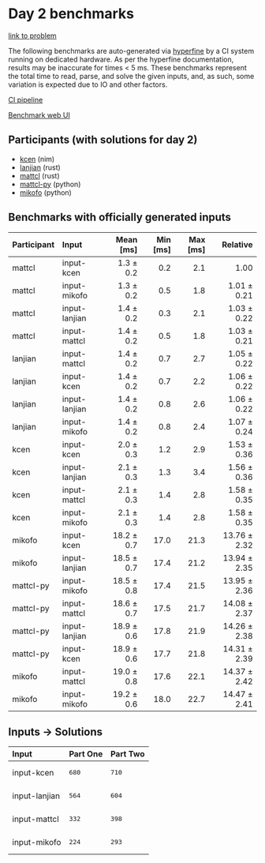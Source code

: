 # Day 2 benchmarks

[link to problem](https://adventofcode.com/2024/day/2)

The following benchmarks are auto-generated via
[hyperfine](https://github.com/sharkdp/hyperfine) by a CI system running on
dedicated hardware. As per the hyperfine documentation, results may be
inaccurate for times < 5 ms. These benchmarks represent the total time to read,
parse, and solve the given inputs, and, as such, some variation is expected due
to IO and other factors.

[CI pipeline](http://ci.papercode.net:8080/teams/main/pipelines/aoc2024)

[Benchmark web UI](https://aoc.ancalagon.black)


## Participants (with solutions for day 2)

- [kcen](https://github.com/kcen/aoc2024) (nim)
- [lanjian](https://github.com/lanjian/aoc-2024) (rust)
- [mattcl](https://github.com/mattcl/aoc2024) (rust)
- [mattcl-py](https://github.com/mattcl/aoc2024-py) (python)
- [mikofo](https://github.com/mikofo/aoc2024) (python)


## Benchmarks with officially generated inputs

| Participant | Input | Mean [ms] | Min [ms] | Max [ms] | Relative |
|:---|:---|---:|---:|---:|---:|
| mattcl | input-kcen | 1.3 ± 0.2 | 0.2 | 2.1 | 1.00 |
| mattcl | input-mikofo | 1.3 ± 0.2 | 0.5 | 1.8 | 1.01 ± 0.21 |
| mattcl | input-lanjian | 1.4 ± 0.2 | 0.3 | 2.1 | 1.03 ± 0.22 |
| mattcl | input-mattcl | 1.4 ± 0.2 | 0.5 | 1.8 | 1.03 ± 0.21 |
| lanjian | input-mattcl | 1.4 ± 0.2 | 0.7 | 2.7 | 1.05 ± 0.22 |
| lanjian | input-kcen | 1.4 ± 0.2 | 0.7 | 2.2 | 1.06 ± 0.22 |
| lanjian | input-lanjian | 1.4 ± 0.2 | 0.8 | 2.6 | 1.06 ± 0.22 |
| lanjian | input-mikofo | 1.4 ± 0.2 | 0.8 | 2.4 | 1.07 ± 0.24 |
| kcen | input-kcen | 2.0 ± 0.3 | 1.2 | 2.9 | 1.53 ± 0.36 |
| kcen | input-lanjian | 2.1 ± 0.3 | 1.3 | 3.4 | 1.56 ± 0.36 |
| kcen | input-mattcl | 2.1 ± 0.3 | 1.4 | 2.8 | 1.58 ± 0.35 |
| kcen | input-mikofo | 2.1 ± 0.3 | 1.4 | 2.8 | 1.58 ± 0.35 |
| mikofo | input-kcen | 18.2 ± 0.7 | 17.0 | 21.3 | 13.76 ± 2.32 |
| mikofo | input-lanjian | 18.5 ± 0.7 | 17.4 | 21.2 | 13.94 ± 2.35 |
| mattcl-py | input-mikofo | 18.5 ± 0.8 | 17.4 | 21.5 | 13.95 ± 2.36 |
| mattcl-py | input-mattcl | 18.6 ± 0.7 | 17.5 | 21.7 | 14.08 ± 2.37 |
| mattcl-py | input-lanjian | 18.9 ± 0.6 | 17.8 | 21.9 | 14.26 ± 2.38 |
| mattcl-py | input-kcen | 18.9 ± 0.6 | 17.7 | 21.8 | 14.31 ± 2.39 |
| mikofo | input-mattcl | 19.0 ± 0.8 | 17.6 | 22.1 | 14.37 ± 2.42 |
| mikofo | input-mikofo | 19.2 ± 0.6 | 18.0 | 22.7 | 14.47 ± 2.41 |


## Inputs -> Solutions

| Input | Part One | Part Two |
|:---|:---|:---|
|input-kcen|<pre>680</pre>|<pre>710</pre>|
|input-lanjian|<pre>564</pre>|<pre>604</pre>|
|input-mattcl|<pre>332</pre>|<pre>398</pre>|
|input-mikofo|<pre>224</pre>|<pre>293</pre>|